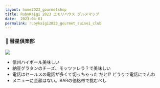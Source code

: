 ```yaml
---
layout: home2023_gourmetshop
title: RubyKaigi 2023 エモリハウス グルメマップ
date:  2023-04-01
permalink: rubykaigi2023_gourmet_suisei_club
---
```

<div class="container">
  <h3 id="suisei_club">🥃 彗星倶楽部</h3>
  <div class="row">
    <div class="col-md-6">
      <img src="/assets/images/rubykaigi2023_gourmetmap/no-image.jpg" class="hand-write">
    </div>
    <div class="col-md-6">
      <ul>
		<li>信州ハイボール美味しい</li>
		<li>納豆グラタンのチーズ、モッツァレラ？で美味しい</li>
		<li>電話はセールスの電話が多くて切っちゃった だと!? どうりで電話にでんわ</li>
		<li>メニューに金額はない。BARの価格帯で挑むべし</li>
      </ul>
    </div>
  </div>
</div>

